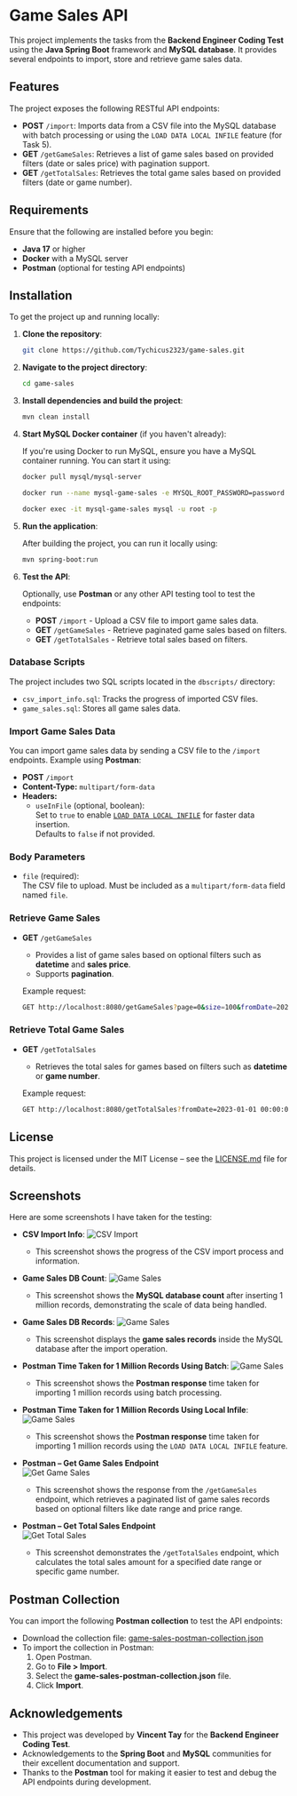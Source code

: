 # Game Sales API

This project implements the tasks from the **Backend Engineer Coding Test** using the **Java Spring Boot** framework and **MySQL database**. It provides several endpoints to import, store and retrieve game sales data.

## Features

The project exposes the following RESTful API endpoints:

- **POST** `/import`: Imports data from a CSV file into the MySQL database with batch processing or using the `LOAD DATA LOCAL INFILE` feature (for Task 5).
- **GET** `/getGameSales`: Retrieves a list of game sales based on provided filters (date or sales price) with pagination support.
- **GET** `/getTotalSales`: Retrieves the total game sales based on provided filters (date or game number).

## Requirements

Ensure that the following are installed before you begin:

- **Java 17** or higher
- **Docker** with a MySQL server
- **Postman** (optional for testing API endpoints)

## Installation

To get the project up and running locally:

1. **Clone the repository**:

    ```bash
    git clone https://github.com/Tychicus2323/game-sales.git
    ```

2. **Navigate to the project directory**:

    ```bash
    cd game-sales
    ```

3. **Install dependencies and build the project**:

    ```bash
    mvn clean install
    ```

4. **Start MySQL Docker container** (if you haven't already):

    If you're using Docker to run MySQL, ensure you have a MySQL container running. You can start it using:

    ```bash
	docker pull mysql/mysql-server
    ```

    ```bash
	docker run --name mysql-game-sales -e MYSQL_ROOT_PASSWORD=password -e MYSQL_DATABASE=game_db -e MYSQL_USER=user1 -e MYSQL_PASSWORD=password1 -p 3306:3306 -d mysql/mysql-server --local-infile=1
    ```
	
	```bash
	docker exec -it mysql-game-sales mysql -u root -p
	```

5. **Run the application**:

    After building the project, you can run it locally using:

    ```bash
    mvn spring-boot:run
    ```

6. **Test the API**:

    Optionally, use **Postman** or any other API testing tool to test the endpoints:
    
    - **POST** `/import` - Upload a CSV file to import game sales data.
    - **GET** `/getGameSales` - Retrieve paginated game sales based on filters.
    - **GET** `/getTotalSales` - Retrieve total sales based on filters.

### Database Scripts

The project includes two SQL scripts located in the `dbscripts/` directory:

- `csv_import_info.sql`: Tracks the progress of imported CSV files.
- `game_sales.sql`: Stores all game sales data.

### Import Game Sales Data

You can import game sales data by sending a CSV file to the `/import` endpoints. Example using **Postman**:

- **POST** `/import`
- **Content-Type:** `multipart/form-data`
- **Headers:**
  - `useInFile` (optional, boolean):  
    Set to `true` to enable [`LOAD DATA LOCAL INFILE`](https://dev.mysql.com/doc/refman/8.0/en/load-data.html) for faster data insertion.  
    Defaults to `false` if not provided.

### Body Parameters

- `file` (required):  
  The CSV file to upload. Must be included as a `multipart/form-data` field named `file`.

### Retrieve Game Sales

- **GET** `/getGameSales`
    - Provides a list of game sales based on optional filters such as **datetime** and **sales price**.
    - Supports **pagination**.

    Example request:
    ```bash
    GET http://localhost:8080/getGameSales?page=0&size=100&fromDate=2023-01-01 00:00:00&toDate=2024-07-02 00:00:00&minPrice=23&maxPrice=10.0
    ```

### Retrieve Total Game Sales

- **GET** `/getTotalSales`
    - Retrieves the total sales for games based on filters such as **datetime** or **game number**.

    Example request:
    ```bash
    GET http://localhost:8080/getTotalSales?fromDate=2023-01-01 00:00:00&toDate=2025-07-02 00:00:00
    ```

## License

This project is licensed under the MIT License – see the [LICENSE.md](LICENSE.md) file for details.

## Screenshots

Here are some screenshots I have taken for the testing:

- **CSV Import Info**:
    ![CSV Import](./screenshots/csv_import_info_mysql_logs.png)
    - This screenshot shows the progress of the CSV import process and information.

- **Game Sales DB Count**:
    ![Game Sales](./screenshots/mysql_inserted_1_million_records.png)
    - This screenshot shows the **MySQL database count** after inserting 1 million records, demonstrating the scale of data being handled.

- **Game Sales DB Records**:
    ![Game Sales](./screenshots/mysql_inserted_records.png)
    - This screenshot displays the **game sales records** inside the MySQL database after the import operation.

- **Postman Time Taken for 1 Million Records Using Batch**:
    ![Game Sales](./screenshots/postman_1_million_records_batch.png)
    - This screenshot shows the **Postman response** time taken for importing 1 million records using batch processing.

- **Postman Time Taken for 1 Million Records Using Local Infile**:
    ![Game Sales](./screenshots/postman_1_million_records_load_local_infile.png)
    - This screenshot shows the **Postman response** time taken for importing 1 million records using the `LOAD DATA LOCAL INFILE` feature.

- **Postman – Get Game Sales Endpoint**  
  ![Get Game Sales](./screenshots/postman_getGameSales.png)  
	- This screenshot shows the response from the `/getGameSales` endpoint, which retrieves a paginated list of game sales records based on optional filters like date range and price range.

- **Postman – Get Total Sales Endpoint**  
  ![Get Total Sales](./screenshots/postman_getTotalSales.png)  
     - This screenshot demonstrates the `/getTotalSales` endpoint, which calculates the total sales amount for a specified date range or specific game number.

## Postman Collection

You can import the following **Postman collection** to test the API endpoints:

- Download the collection file: [game-sales-postman-collection.json](./postman/game-sales-postman-collection.json)
- To import the collection in Postman:
  1. Open Postman.
  2. Go to **File > Import**.
  3. Select the **game-sales-postman-collection.json** file.
  4. Click **Import**.


## Acknowledgements

- This project was developed by **Vincent Tay** for the **Backend Engineer Coding Test**. 
- Acknowledgements to the **Spring Boot** and **MySQL** communities for their excellent documentation and support.
- Thanks to the **Postman** tool for making it easier to test and debug the API endpoints during development.